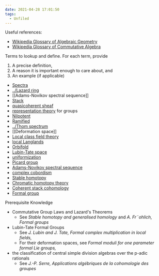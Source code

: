 ```yaml
---
date: 2021-04-28 17:01:50
tags: 
  - Unfiled
---
```


Useful references: 

- [Wikipedia Glossary of Algebraic Geometry](https://en.wikipedia.org/wiki/Glossary_of_algebraic_geometry)
- [Wikipedia Glossary of Commutative Algebra](https://en.wikipedia.org/wiki/Glossary_of_commutative_algebra)

Terms to lookup and define. For each term, provide
1) A precise definition,
2) A reason it is important enough to care about, and
3) An example (if applicable)

- [Spectra](../Spectra.md)
- [../Lazard ring](../Lazard%20ring.md)
- [[Adams-Novikov spectral sequence]]
- [Stack](stack.md)
- [quasicoherent sheaf](quasicoherent%20sheaf.md)
- [representation theory](representation%20theory.md) for groups
- [Nilpotent](Nilpotent)
- [Ramified](ramified%20primes.md)
- [../Thom spectrum](../Thom%20spectrum.md)
- [[Deformation space]]
- [Local class field theory](Local%20class%20field%20theory)
- [local Langlands](Local%20Langlands%20correspondence.md)
- [Orbifold](Orbifold.md)
- [Lubin-Tate space](Lubin-Tate%20space)
- [uniformization](uniformization.md)
- [Picard group](Picard%20group.md)
- [Adams-Novikov spectral sequence](Adams-Novikov%20spectral%20sequence)
- [complex cobordism](complex%20cobordism)
- [Stable homotopy](Stable%20homotopy.md)
- [Chromatic homotopy theory](Chromatic%20homotopy%20theory)
- [Coherent stack cohomology](Coherent%20stack%20cohomology)
- [Formal group](Formal%20group.md)

Prerequisite Knowledge
- Commutative Group Laws and Lazard's Theorems
  - See *Stable homotopy and generalised homology* and *A. Fr¨ohlich, Formal groups*
- Lubin-Tate Formal Groups
  - See *J. Lubin and J. Tate, Formal complex multiplication in local fields,*
  - For their deformation spaces, see *Formal moduli for one parameter formal Lie groups,*
- the classification of central simple division algebras over the p-adic rationals
  - See *J.-P. Serre, Applications algébriques de la cohomologie des groupes*

